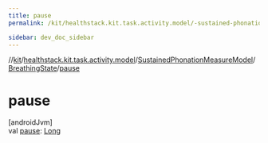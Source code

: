 ```yaml
---
title: pause
permalink: /kit/healthstack.kit.task.activity.model/-sustained-phonation-measure-model/-breathing-state/pause.html

sidebar: dev_doc_sidebar
---
```

//[kit](../../../../index.html)/[healthstack.kit.task.activity.model](../../index.html)/[SustainedPhonationMeasureModel](../index.html)/[BreathingState](index.html)/[pause](pause.html)



# pause



[androidJvm]\
val [pause](pause.html): [Long](https://kotlinlang.org/api/latest/jvm/stdlib/kotlin/-long/index.html)




